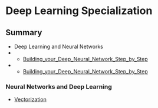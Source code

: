 # Deep Learning Specialization

## Summary
- Deep Learning and Neural Networks
- - [Building_your_Deep_Neural_Network_Step_by_Step](./Building_your_Deep_Neural_Network_Step_by_Step.ipynb)
- - [Building_your_Deep_Neural_Network_Step_by_Step](./Application.ipynb)

### Neural Networks and Deep Learning

- [Vectorization](./vectorization.ipynb)
